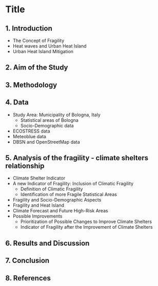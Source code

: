 # Title

## 1. Introduction
  - The Concept of Fragility
  - Heat waves and Urban Heat Island
  - Urban Heat Island Mitigation

## 2. Aim of the Study

## 3. Methodology

## 4. Data 
  - Study Area: Municipality of Bologna, Italy
    - Statistical areas of Bologna
    - Socio-Demographic data
  - ECOSTRESS data
  - Meteoblue data
  - DBSN and OpenStreetMap data


## 5. Analysis of the fragility - climate shelters relationship
  - Climate Shelter Indicator
  - A new Indicator of Fragility: Inclusion of Climatic Fragility
    - Definition of Climatic Fragility
    - Identification of more Fragile Statistical Areas
  - Fragility and Socio-Demographic Aspects
  - Fragility and Heat Island
  - Climate Forecast and Future High-Risk Areas
  - Possible Improvements
    - Prioritization of Possible Changes to Improve Climate Shelters
    - Indicator of Fragility after the Improvement of Climate Shelters
      
      
## 6. Results and Discussion

## 7. Conclusion

## 8. References








